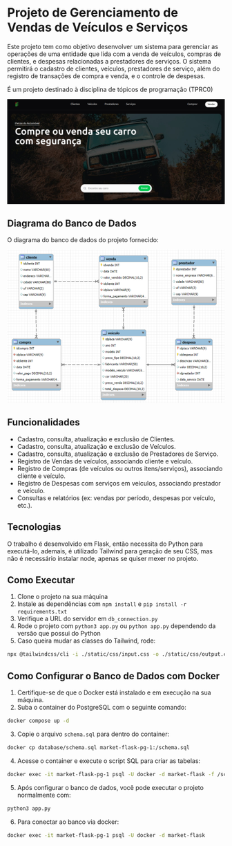 # Projeto de Gerenciamento de Vendas de Veículos e Serviços

Este projeto tem como objetivo desenvolver um sistema para gerenciar as operações de uma entidade que lida com a venda de veículos, compras de clientes, e despesas relacionadas a prestadores de serviços. O sistema permitirá o cadastro de clientes, veículos, prestadores de serviço, além do registro de transações de compra e venda, e o controle de despesas.

É um projeto destinado à disciplina de tópicos de programação (TPRC0)

![Página de índice](docs/index.png)

## Diagrama do Banco de Dados

O diagrama do banco de dados do projeto fornecido:

![Diagrama do Banco de Dados](docs/bd.png)

## Funcionalidades

- Cadastro, consulta, atualização e exclusão de Clientes.
- Cadastro, consulta, atualização e exclusão de Veículos.
- Cadastro, consulta, atualização e exclusão de Prestadores de Serviço.
- Registro de Vendas de veículos, associando cliente e veículo.
- Registro de Compras (de veículos ou outros itens/serviços), associando cliente e veículo.
- Registro de Despesas com serviços em veículos, associando prestador e veículo.
- Consultas e relatórios (ex: vendas por período, despesas por veículo, etc.).

## Tecnologias

O trabalho é desenvolvido em Flask, então necessita do Python para executá-lo, ademais, é utilizado Tailwind para geração de seu CSS, mas não é necessário instalar node, apenas se quiser mexer no projeto.

## Como Executar

1. Clone o projeto na sua máquina
2. Instale as dependências com `npm install` e `pip install -r requirements.txt`
3. Verifique a URL do servidor em `db_connection.py`
4. Rode o projeto com `python3 app.py` ou `python app.py` dependendo da versão que possui do Python
5. Caso queira mudar as classes do Tailwind, rode:

```bash
npx @tailwindcss/cli -i ./static/css/input.css -o ./static/css/output.css --watch
```

## Como Configurar o Banco de Dados com Docker

1. Certifique-se de que o Docker está instalado e em execução na sua máquina.
2. Suba o container do PostgreSQL com o seguinte comando:

```bash
docker compose up -d
```

3. Copie o arquivo `schema.sql` para dentro do container:

```bash
docker cp database/schema.sql market-flask-pg-1:/schema.sql
```

4. Acesse o container e execute o script SQL para criar as tabelas:

```bash
docker exec -it market-flask-pg-1 psql -U docker -d market-flask -f /schema.sql
```

5. Após configurar o banco de dados, você pode executar o projeto normalmente com:

```bash
python3 app.py
```

6. Para conectar ao banco via docker:

```bash
docker exec -it market-flask-pg-1 psql -U docker -d market-flask
```
